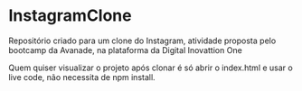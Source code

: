 # InstagramClone
Repositório criado para um clone do Instagram, atividade proposta pelo bootcamp da Avanade, na plataforma da Digital Inovattion One

Quem quiser visualizar o projeto após clonar é só abrir o index.html e usar o live code, não necessita de npm install.

